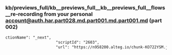 ### kb/previews_full/kb__previews_full__kb__previews_full__flows__re-recording from your personal account@auth.har.part028.md.part001.md.part001.md (part 002)

```md
ctionName": "_next",
                      "scriptId": "2603",
                      "url": "https://n958200.alteg.io/chunk-KO722YSM.js"
```

```
